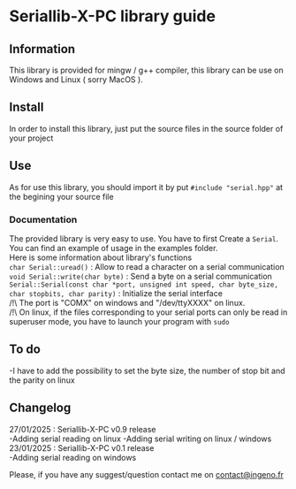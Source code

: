 # Seriallib-X-PC library guide
## Information 
This library is provided for mingw / g++ compiler, this library can be use on Windows and Linux ( sorry MacOS ). 

## Install
In order to install this library, just put the source files in the source folder of your project

## Use 
As for use this library, you should import it by put `#include "serial.hpp"` at the begining your source file  

### Documentation  
The provided library is very easy to use. You have to first Create a `Serial`.  
You can find an example of usage in the examples folder.  
Here is some information about library's functions  
`char Serial::uread()` : Allow to read a character on a serial communication   
`void Serial::write(char byte)` : Send a byte on a serial communication   
`Serial::Serial(const char *port, unsigned int speed, char byte_size, char stopbits, char parity)` : Initialize the serial interface   
/!\ The port is "COMX" on windows and "/dev/ttyXXXX" on linux.  
/!\ On linux, if the files corresponding to your serial ports can only be read in superuser mode, you have to launch your program with `sudo`

## To do 
-I have to add the possibility to set the byte size, the number of stop bit and the parity on linux  

## Changelog

27/01/2025 : Seriallib-X-PC  v0.9 release  
-Adding serial reading on linux 
-Adding serial writing on linux / windows
23/01/2025 : Seriallib-X-PC  v0.1 release  
-Adding serial reading on windows 

Please, if you have any suggest/question contact me on contact@ingeno.fr

